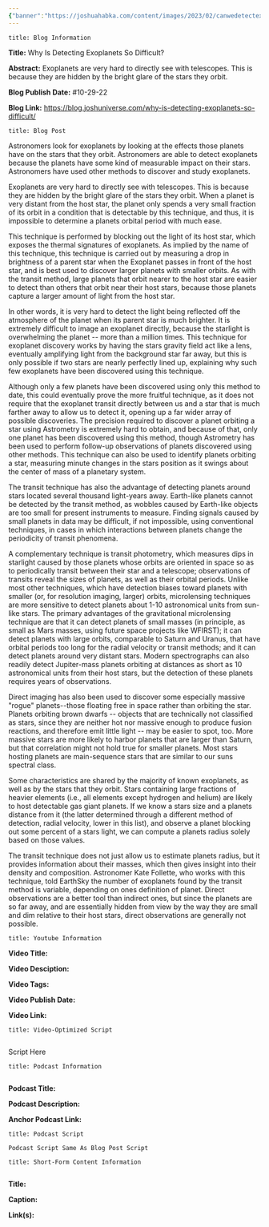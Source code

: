 ```yaml
---
{"banner":"https://joshuahabka.com/content/images/2023/02/canwedetectexoplanetsheader--1-.webp","banner_x":0.5,"dg-publish":true,"permalink":"/blog/why-is-detecting-exoplanets-so-difficult/","dgPassFrontmatter":true,"noteIcon":"","created":"","updated":""}
---
```


```ad-info
title: Blog Information
```

**Title:** Why Is Detecting Exoplanets So Difficult?

**Abstract:** Exoplanets are very hard to directly see with telescopes. This is because they are hidden by the bright glare of the stars they orbit. 

**Blog Publish Date:** #10-29-22 

**Blog Link:** https://blog.joshuniverse.com/why-is-detecting-exoplanets-so-difficult/

```ad-abstract
title: Blog Post
```

Astronomers look for exoplanets by looking at the effects those planets have on the stars that they orbit. Astronomers are able to detect exoplanets because the planets have some kind of measurable impact on their stars. Astronomers have used other methods to discover and study exoplanets.

Exoplanets are very hard to directly see with telescopes. This is because they are hidden by the bright glare of the stars they orbit. When a planet is very distant from the host star, the planet only spends a very small fraction of its orbit in a condition that is detectable by this technique, and thus, it is impossible to determine a planets orbital period with much ease.

This technique is performed by blocking out the light of its host star, which exposes the thermal signatures of exoplanets. As implied by the name of this technique, this technique is carried out by measuring a drop in brightness of a parent star when the Exoplanet passes in front of the host star, and is best used to discover larger planets with smaller orbits. As with the transit method, large planets that orbit nearer to the host star are easier to detect than others that orbit near their host stars, because those planets capture a larger amount of light from the host star.

In other words, it is very hard to detect the light being reflected off the atmosphere of the planet when its parent star is much brighter. It is extremely difficult to image an exoplanet directly, because the starlight is overwhelming the planet -- more than a million times. This technique for exoplanet discovery works by having the stars gravity field act like a lens, eventually amplifying light from the background star far away, but this is only possible if two stars are nearly perfectly lined up, explaining why such few exoplanets have been discovered using this technique.

Although only a few planets have been discovered using only this method to date, this could eventually prove the more fruitful technique, as it does not require that the exoplanet transit directly between us and a star that is much farther away to allow us to detect it, opening up a far wider array of possible discoveries. The precision required to discover a planet orbiting a star using Astrometry is extremely hard to obtain, and because of that, only one planet has been discovered using this method, though Astrometry has been used to perform follow-up observations of planets discovered using other methods. This technique can also be used to identify planets orbiting a star, measuring minute changes in the stars position as it swings about the center of mass of a planetary system.

The transit technique has also the advantage of detecting planets around stars located several thousand light-years away. Earth-like planets cannot be detected by the transit method, as wobbles caused by Earth-like objects are too small for present instruments to measure. Finding signals caused by small planets in data may be difficult, if not impossible, using conventional techniques, in cases in which interactions between planets change the periodicity of transit phenomena.

A complementary technique is transit photometry, which measures dips in starlight caused by those planets whose orbits are oriented in space so as to periodically transit between their star and a telescope; observations of transits reveal the sizes of planets, as well as their orbital periods. Unlike most other techniques, which have detection biases toward planets with smaller (or, for resolution imaging, larger) orbits, microlensing techniques are more sensitive to detect planets about 1-10 astronomical units from sun-like stars. The primary advantages of the gravitational microlensing technique are that it can detect planets of small masses (in principle, as small as Mars masses, using future space projects like WFIRST); it can detect planets with large orbits, comparable to Saturn and Uranus, that have orbital periods too long for the radial velocity or transit methods; and it can detect planets around very distant stars. Modern spectrographs can also readily detect Jupiter-mass planets orbiting at distances as short as 10 astronomical units from their host stars, but the detection of these planets requires years of observations.

Direct imaging has also been used to discover some especially massive "rogue" planets--those floating free in space rather than orbiting the star. Planets orbiting brown dwarfs -- objects that are technically not classified as stars, since they are neither hot nor massive enough to produce fusion reactions, and therefore emit little light -- may be easier to spot, too. More massive stars are more likely to harbor planets that are larger than Saturn, but that correlation might not hold true for smaller planets. Most stars hosting planets are main-sequence stars that are similar to our suns spectral class.

Some characteristics are shared by the majority of known exoplanets, as well as by the stars that they orbit. Stars containing large fractions of heavier elements (i.e., all elements except hydrogen and helium) are likely to host detectable gas giant planets. If we know a stars size and a planets distance from it (the latter determined through a different method of detection, radial velocity, lower in this list), and observe a planet blocking out some percent of a stars light, we can compute a planets radius solely based on those values.

The transit technique does not just allow us to estimate planets radius, but it provides information about their masses, which then gives insight into their density and composition. Astronomer Kate Follette, who works with this technique, told EarthSky the number of exoplanets found by the transit method is variable, depending on ones definition of planet. Direct observations are a better tool than indirect ones, but since the planets are so far away, and are essentially hidden from view by the way they are small and dim relative to their host stars, direct observations are generally not possible.

```ad-info
title: Youtube Information
```

**Video Title:**

**Video Desciption:**

**Video Tags:**

**Video Publish Date:**

**Video Link:**

```ad-abstract
title: Video-Optimized Script


```

Script Here

```ad-info
title: Podcast Information


```

**Podcast Title:**

**Podcast Description:**

**Anchor Podcast Link:**

```ad-info
title: Podcast Script

Podcast Script Same As Blog Post Script

```


```ad-info
title: Short-Form Content Information


```

**Title:**

**Caption:**

**Link(s):**

